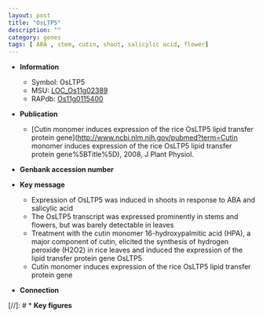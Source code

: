 ```yaml
---
layout: post
title: "OsLTP5"
description: ""
category: genes
tags: [ ABA , stem, cutin, shoot, salicylic acid, flower]
---
```


* **Information**  
    + Symbol: OsLTP5  
    + MSU: [LOC_Os11g02389](http://rice.uga.edu/cgi-bin/ORF_infopage.cgi?orf=LOC_Os11g02389)  
    + RAPdb: [Os11g0115400](http://rapdb.dna.affrc.go.jp/viewer/gbrowse_details/irgsp1?name=Os11g0115400)  

* **Publication**  
    + [Cutin monomer induces expression of the rice OsLTP5 lipid transfer protein gene](http://www.ncbi.nlm.nih.gov/pubmed?term=Cutin monomer induces expression of the rice OsLTP5 lipid transfer protein gene%5BTitle%5D), 2008, J Plant Physiol.

* **Genbank accession number**  

* **Key message**  
    + Expression of OsLTP5 was induced in shoots in response to ABA and salicylic acid
    + The OsLTP5 transcript was expressed prominently in stems and flowers, but was barely detectable in leaves
    + Treatment with the cutin monomer 16-hydroxypalmitic acid (HPA), a major component of cutin, elicited the synthesis of hydrogen peroxide (H2O2) in rice leaves and induced the expression of the lipid transfer protein gene OsLTP5
    + Cutin monomer induces expression of the rice OsLTP5 lipid transfer protein gene

* **Connection**  

[//]: # * **Key figures**  


